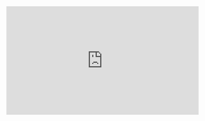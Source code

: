 <div style="padding:56.25% 0 0 0;position:relative;"><iframe src="https://player.vimeo.com/video/1003896749?badge=0&amp;autopause=0&amp;player_id=0&amp;app_id=58479" frameborder="0" allow="autoplay; fullscreen; picture-in-picture; clipboard-write" style="position:absolute;top:0;left:0;width:100%;height:100%;" title="2024-05-07_08-32-18"></iframe></div><script src="https://player.vimeo.com/api/player.js"></script>

